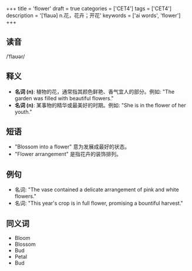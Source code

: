+++
title = 'flower'
draft = true
categories = ['CET4']
tags = ['CET4']
description = '[ˈflauə] n.花，花卉；开花'
keywords = ['ai words', 'flower']
+++

## 读音
/ˈflaʊər/

## 释义
- **名词 (n)**: 植物的花，通常指其颜色鲜艳、香气宜人的部分。例如: "The garden was filled with beautiful flowers."
- **名词 (n)**: 某事物的精华或最美好的时期。例如: "She is in the flower of her youth."

## 短语
- "Blossom into a flower" 意为发展成最好的状态。
- "Flower arrangement" 是指花卉的装饰排列。

## 例句
- 名词: "The vase contained a delicate arrangement of pink and white flowers."
- 名词: "This year's crop is in full flower, promising a bountiful harvest."

## 同义词
- Bloom
- Blossom
- Bud
- Petal
- Bud
